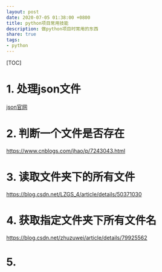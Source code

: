 ```yaml
---
layout: post
date: 2020-07-05 01:38:00 +0800
title: python项目常用技能
description: 做python项目时常用的东西
share: true
tags: 
- python
---
```


[TOC]

# 1. 处理json文件

[json官网](https://www.json.org/json-en.html)



# 2. 判断一个文件是否存在

https://www.cnblogs.com/jhao/p/7243043.html



# 3. 读取文件夹下的所有文件

https://blog.csdn.net/LZGS_4/article/details/50371030



# 4. 获取指定文件夹下所有文件名

https://blog.csdn.net/zhuzuwei/article/details/79925562



# 5. 